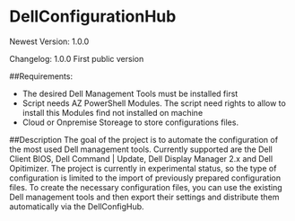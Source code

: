 # DellConfigurationHub
Newest Version: 1.0.0

Changelog:
1.0.0 First public version

##Requirements:
- The desired Dell Management Tools must be installed first
- Script needs AZ PowerShell Modules. The script need rights to allow to install this Modules find not installed on machine
- Cloud or Onpremise Storeage to store configurations files.


##Description
The goal of the project is to automate the configuration of the most used Dell management tools. Currently supported are the Dell Client BIOS, Dell Command | Update, Dell Display Manager 2.x and Dell Opitimizer. The project is currently in experimental status, so the type of configuration is limited to the import of previously prepared configuration files.
To create the necessary configuration files, you can use the existing Dell management tools and then export their settings and distribute them automatically via the DellConfigHub.

